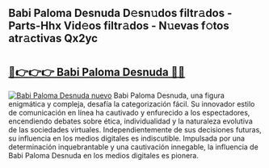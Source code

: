 ## Babi Paloma Desnuda D𝚎sn𝚞dos filtr𝚊dos - Parts-Hhx Vid𝚎os filtr𝚊dos - N𝚞evas f𝚘tos atr𝚊ctivas Qx2yc

# <h2><a href="http://mb5k5y4.tromn.icu/?c=Babi+Paloma+Desnuda">🔗👉👉👉 Babi Paloma Desnuda 🔗🔗</a></h2>

[![Babi Paloma Desnuda nuevo](https://i.imgur.com/pEAQMta.gif)](http://mb5k5y4.tromn.icu/?c=Babi+Paloma+Desnuda)
Babi Paloma Desnuda, una figura enigmática y compleja, desafía la categorización fácil. Su innovador estilo de comunicación en línea ha cautivado y enfurecido a los espectadores, encendiendo debates sobre ética, individualidad y la naturaleza evolutiva de las sociedades virtuales. Independientemente de sus decisiones futuras, su influencia en los medios digitales es indiscutible. Impulsada por una determinación inquebrantable y una cautivación innegable, la influencia de Babi Paloma Desnuda en los medios digitales es pionera.
